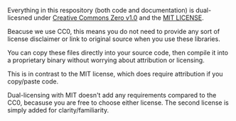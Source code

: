 Everything in this respository (both code and documentation) is dual-licesned under [Creative Commons Zero v1.0](./LICENSE-CC0) and the [MIT LICENSE](./LICENSE-MIT).

Beacuse we use CC0, this means you do not need to provide any sort of license disclaimer or link to original source when you use these libraries.

You can copy these files directly into your source code, then compile it into a proprietary binary without worrying about attribution or licensing.

This is in contrast to the MIT license, which does require attribution if you copy/paste code.

Dual-licensing with MIT doesn't add any requirements compared to the CC0, becasuse you are free to choose either license. The second license is simply added for clarity/familiarity.
